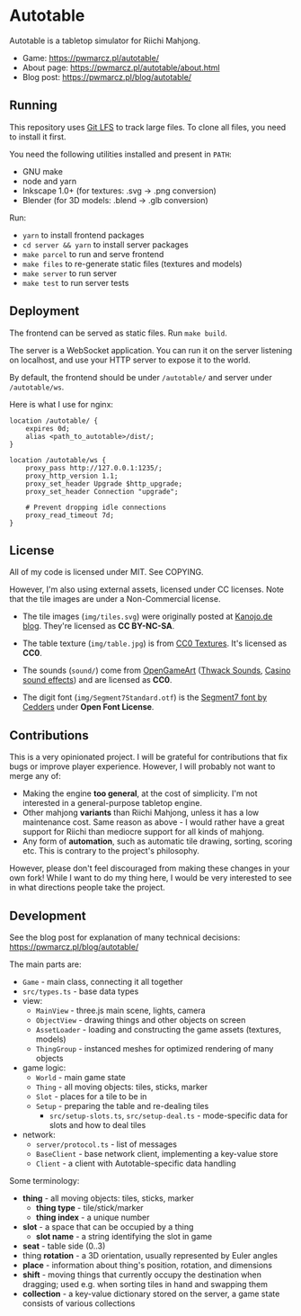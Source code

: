 # Autotable

Autotable is a tabletop simulator for Riichi Mahjong.

* Game: https://pwmarcz.pl/autotable/
* About page: https://pwmarcz.pl/autotable/about.html
* Blog post: https://pwmarcz.pl/blog/autotable/

## Running

This repository uses [Git LFS](https://git-lfs.github.com/) to track large files. To clone all files, you need to install it first.

You need the following utilities installed and present in `PATH`:

* GNU make
* node and yarn
* Inkscape 1.0+ (for textures: .svg -> .png conversion)
* Blender (for 3D models: .blend -> .glb conversion)

Run:

* `yarn` to install frontend packages
* `cd server && yarn` to install server packages
* `make parcel` to run and serve frontend
* `make files` to re-generate static files (textures and models)
* `make server` to run server
* `make test` to run server tests

## Deployment

The frontend can be served as static files. Run `make build`.

The server is a WebSocket application. You can run it on the server listening on localhost, and use your HTTP server to expose it to the world.

By default, the frontend should be under `/autotable/` and server under `/autotable/ws`.

Here is what I use for nginx:

    location /autotable/ {
        expires 0d;
        alias <path_to_autotable>/dist/;
    }

    location /autotable/ws {
        proxy_pass http://127.0.0.1:1235/;
        proxy_http_version 1.1;
        proxy_set_header Upgrade $http_upgrade;
        proxy_set_header Connection "upgrade";

        # Prevent dropping idle connections
        proxy_read_timeout 7d;
    }

## License

All of my code is licensed under MIT. See COPYING.

However, I'm also using external assets, licensed under CC licenses. Note that the tile images are under a Non-Commercial license.

* The tile images (`img/tiles.svg`) were originally posted at [Kanojo.de blog](https://web.archive.org/web/20160717012415/http://blog.kanojo.de/2011/07/01/more-shirt-stuff-t-shirt-logo-ideas/). They're licensed as **CC BY-NC-SA**.

* The table texture (`img/table.jpg`) is from [CC0 Textures](https://cc0textures.com/view?id=Fabric030). It's licensed as **CC0**.

* The sounds (`sound/`) come from [OpenGameArt](https://opengameart.org/) ([Thwack Sounds](https://opengameart.org/content/thwack-sounds), [Casino sound effects](https://opengameart.org/content/54-casino-sound-effects-cards-dice-chips)) and are licensed as **CC0**.

* The digit font (`img/Segment7Standard.otf`) is the [Segment7 font by Cedders](https://www.fontspace.com/segment7-font-f19825) under **Open Font License**.

## Contributions

This is a very opinionated project. I will be grateful for contributions that fix bugs or improve player experience. However, I will probably not want to merge any of:

* Making the engine **too general**, at the cost of simplicity. I'm not interested in a general-purpose tabletop engine.
* Other mahjong **variants** than Riichi Mahjong, unless it has a low maintenance cost. Same reason as above - I would rather have a great support for Riichi than mediocre support for all kinds of mahjong.
* Any form of **automation**, such as automatic tile drawing, sorting, scoring etc. This is contrary to the project's philosophy.

However, please don't feel discouraged from making these changes in your own fork! While I want to do my thing here, I would be very interested to see in what directions people take the project.

## Development

See the blog post for explanation of many technical decisions: https://pwmarcz.pl/blog/autotable/

The main parts are:

* `Game` - main class, connecting it all together
* `src/types.ts` - base data types
* view:
    * `MainView` - three.js main scene, lights, camera
    * `ObjectView` - drawing things and other objects on screen
    * `AssetLoader` - loading and constructing the game assets (textures, models)
    * `ThingGroup` - instanced meshes for optimized rendering of many objects
* game logic:
    * `World` - main game state
    * `Thing` - all moving objects: tiles, sticks, marker
    * `Slot` - places for a tile to be in
    * `Setup` - preparing the table and re-dealing tiles
        * `src/setup-slots.ts`, `src/setup-deal.ts` - mode-specific data for slots and how to deal tiles
* network:
    * `server/protocol.ts` - list of messages
    * `BaseClient` - base network client, implementing a key-value store
    * `Client` - a client with Autotable-specific data handling

Some terminology:

- **thing** - all moving objects: tiles, sticks, marker
    - **thing type** - tile/stick/marker
    - **thing index** - a unique number
- **slot** - a space that can be occupied by a thing
    - **slot name** - a string identifying the slot in game
- **seat** - table side (0..3)
- thing **rotation** - a 3D orientation, usually represented by Euler angles
- **place** - information about thing's position, rotation, and dimensions
- **shift** - moving things that currently occupy the destination when dragging; used e.g. when sorting tiles in hand and swapping them
- **collection** - a key-value dictionary stored on the server, a game state consists of various collections
